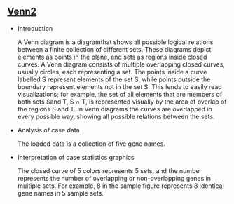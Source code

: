 ## [Venn2](/basic/venn2)

- Introduction

  A Venn diagram is a diagramthat shows all possible logical relations between a finite collection of different sets.
  These diagrams depict elements as points in the plane, and sets as regions inside closed curves. A Venn diagram
  consists of multiple overlapping closed curves, usually circles, each representing a set. The points inside a curve
  labelled S represent elements of the set S, while points outside the boundary represent elements not in the set S.
  This lends to easily read visualizations; for example, the set of all elements that are members of both sets Sand T,
  S ∩ T, is represented visually by the area of overlap of the regions S and T. In Venn diagrams the curves are
  overlapped in every possible way, showing all possible relations between the sets.

- Analysis of case data

  The loaded data is a collection of five gene names.

- Interpretation of case statistics graphics

  The closed curve of 5 colors represents 5 sets, and the number represents the number of overlapping or non-overlapping
  genes in multiple sets. For example, 8 in the sample figure represents 8 identical gene names in 5 sample sets.

